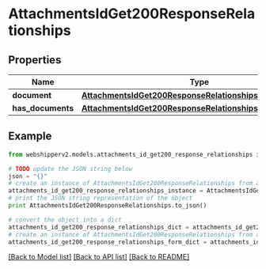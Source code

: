 # AttachmentsIdGet200ResponseRelationships


## Properties
Name | Type | Description | Notes
------------ | ------------- | ------------- | -------------
**document** | [**AttachmentsIdGet200ResponseRelationshipsDocument**](AttachmentsIdGet200ResponseRelationshipsDocument.md) |  | [optional] 
**has_documents** | [**AttachmentsIdGet200ResponseRelationshipsHasDocuments**](AttachmentsIdGet200ResponseRelationshipsHasDocuments.md) |  | [optional] 

## Example

```python
from webshipperv2.models.attachments_id_get200_response_relationships import AttachmentsIdGet200ResponseRelationships

# TODO update the JSON string below
json = "{}"
# create an instance of AttachmentsIdGet200ResponseRelationships from a JSON string
attachments_id_get200_response_relationships_instance = AttachmentsIdGet200ResponseRelationships.from_json(json)
# print the JSON string representation of the object
print AttachmentsIdGet200ResponseRelationships.to_json()

# convert the object into a dict
attachments_id_get200_response_relationships_dict = attachments_id_get200_response_relationships_instance.to_dict()
# create an instance of AttachmentsIdGet200ResponseRelationships from a dict
attachments_id_get200_response_relationships_form_dict = attachments_id_get200_response_relationships.from_dict(attachments_id_get200_response_relationships_dict)
```
[[Back to Model list]](../README.md#documentation-for-models) [[Back to API list]](../README.md#documentation-for-api-endpoints) [[Back to README]](../README.md)


